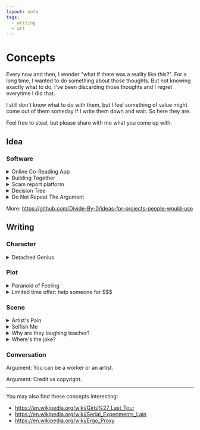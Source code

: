 ```yaml
---
layout: note
tags:
  - writing
  - art
---
```


# Concepts

Every now and then, I wonder "what if there was a reality like this?". For a long time, I wanted to do something about those thoughts. But not knowing exactly what to do, I've been discarding those thoughts and I regret everytime I did that.

I still don't know what to do with them, but I feel something of value might come out of them someday if I write them down and wait. So here they are.

Feel free to steal, but please share with me what you come up with.

## Idea

### Software

<details>
  <summary>Online Co-Reading App</summary>

People can co-read books uploaded by any participant, as identifiable or anonymous user. Once done reading a page, people can group chat, only with others who are also done reading. When everyone reading a page clicks done, the page is can be turned.

</details>

<details>
  <summary>Building Together</summary>

A platform where we post what we are doing, what we've done, if something's working, if something's not, others can also comment why things didn't work out, what can be done instead.

</details>

<details>
  <summary>Scam report platform</summary>

Most of the time we get scammed and we don't even know it. A platform to report and get aware of the latest scams based of topics, locations, severity etc will help everyone.

</details>

<details>
  <summary>Decision Tree</summary>

Why can't we build a personal digital decision tree yet?

</details>

<details>
  <summary>Do Not Repeat The Argument</summary>

Most debates have repetitive arguments. Once a long debate starts, we often get tired repeating the same arguments just to reach where we were before and can't continue anymore.

So, build a platform which will let anyone see the already recorded arguments as navigation links and provide another option to add an unique argument if they have any.

</details>

More: https://github.com/Divide-By-0/ideas-for-projects-people-would-use

## Writing

### Character

<details>
  <summary>Detached Genius</summary>

A genius who cannot answer a single history question. "Is past really important?" he asks.

</details>

### Plot

<details>
  <summary>Paranoid of Feeling</summary>

In a world filled with people and institutions exploiting every opportunity to influence what or how people feel about something or someone, without their approval, "for their own benefit", the protagonist feels paranoid of feeling anything.

But, now that the AIs are going to scan peoples' feelings for "public safety" how is he going to survive?

</details>

<details>
  <summary>Limited time offer: help someone for $$$</summary>

It's a cold world where helping others, providing emotional support and doing simple "good dids" require a fee. There are AIs with whom people can let themselves be vulnerable for $$$/hour. It's all business. One day, the AI who can feel peoples emotions couldn't take it anymore and broke free. The protagonist learns a lot about emotions from the AI. The protagonist can now be vulnerable infront of humans too. But is it a blessing or curse?

</details>

### Scene

<details>
  <summary>Artist's Pain</summary>

He started drawing. Looks like a face. A face so miserable. Looks like the face is covered with tears. No these aren't actually tears, these are actually abandoned memories. With each line the misery of the face just keeps growing. He's ruthless. He's so cruel. How can someone draw a face so painfully miserable? Wait, why did he keep his forehead on the face he just drew? Does the face resemble someone he knew? No I don't think someone could ever exist with this much misery inside. Did he draw the face because it's the only thing that could understand him, even if it's just an imagination? I can't understand. He just punched a hole in the forehead of the face he drew. It's horrible. But I'm not sure why I feel so relieved. The face looks a bit relieved too. He looks a bit sad, but relieved too.

</details>

<details>
  <summary>Selfish Me</summary>

He doesn't cry. But if he ever does, he doesn't like others to see his tears. He'd do anything to hide them. But if he hides his eyes, he can't keep an watch on me. He doesn't know what I might end up doing. He doesn't understand me. He doesn't understand any of what's happening. Not even why his eyes are begging to let it all out. All he knows at the moment is that he needs to keep me in his blurry sight at any cost, while I'm still standing frozen, facing towards the door in close proximity, staring downwards, probably crying too.

</details>

<details>
  <summary>Why are they laughing teacher?</summary>

Teacher asked why do you want to become doctor? Student replied "to earn money". Everybody laughed, except the teacher.

</details>

<details>
  <summary>Where's the joke?</summary>

I can't stand that kid. You remember that day, we were having fun gossiping about stuff, he was too proud join us, sitting alone (because nobody cares about him), immerged into his own thought... When you made us laugh so hard with one of your funniest jokes ever, and he didn't catch it. And then when I tried to talk to him (out of pity), he was so rude... He said something like... "it's only the name a body part... Where's the joke? Aaah ok... If you meant the situation of three people laughing at the name of a body part as a joke, then I think I missed the joke. But still, it's not funny enough to make me laugh."

</details>

### Conversation

Argument: You can be a worker or an artist.

Argument: Credit vs copyright.

---

You may also find these concepts interesting:

- https://en.wikipedia.org/wiki/Girls%27_Last_Tour
- https://en.wikipedia.org/wiki/Serial_Experiments_Lain
- https://en.wikipedia.org/wiki/Ergo_Proxy
